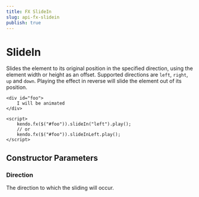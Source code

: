 ```yaml
---
title: FX SlideIn
slug: api-fx-slidein
publish: true
---
```


# SlideIn

Slides the element to its original position in the specified direction, using the element width or height as an offset.
Supported directions are `left`, `right`, `up` and `down`.
Playing the effect in reverse will slide the element out of its position.

    <div id="foo">
        I will be animated
    </div>

    <script>
        kendo.fx($("#foo")).slideIn("left").play();
        // or
        kendo.fx($("#foo")).slideInLeft.play();
    </script>

## Constructor Parameters

### Direction

The direction to which the sliding will occur.
